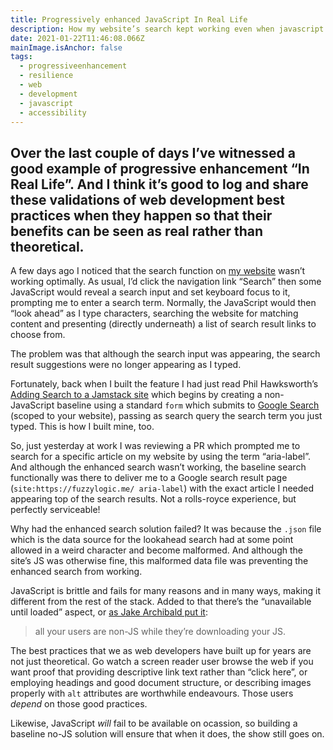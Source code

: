 ```yaml
---
title: Progressively enhanced JavaScript In Real Life
description: How my website’s search kept working even when javascript had failed
date: 2021-01-22T11:46:08.066Z
mainImage.isAnchor: false
tags:
  - progressiveenhancement
  - resilience
  - web
  - development
  - javascript
  - accessibility
---
```

Over the last couple of days I’ve witnessed a good example of progressive enhancement “In Real Life”. And I think it’s good to log and share these validations of web development best practices when they happen so that their benefits can be seen as real rather than theoretical.
---

A few days ago I noticed that the search function on [my website](https://fuzzylogic.me/) wasn’t working optimally. As usual, I’d click the navigation link “Search” then some JavaScript would reveal a search input and set keyboard focus to it, prompting me to enter a search term. Normally, the JavaScript would then “look ahead” as I type characters, searching the website for matching content and presenting (directly underneath) a list of search result links to choose from.

The problem was that although the search input was appearing, the search result suggestions were no longer appearing as I typed.

Fortunately, back when I built the feature I had just read Phil Hawksworth’s [Adding Search to a Jamstack site](https://www.hawksworx.com/blog/adding-search-to-a-jamstack-site/) which begins by creating a non-JavaScript baseline using a standard `form` which submits to [Google Search](https://www.google.co.uk/) (scoped to your website), passing as search query the search term you just typed. This is how I built mine, too. 

So, just yesterday at work I was reviewing a PR which prompted me to search for a specific article on my website by using the term “aria-label”. And although the enhanced search wasn’t working, the baseline search functionally was there to deliver me to a Google search result page (`site:https://fuzzylogic.me/ aria-label`) with the exact article I needed appearing top of the search results. Not a rolls-royce experience, but perfectly serviceable!

Why had the enhanced search solution failed? It was because the `.json` file which is the data source for the lookahead search had at some point allowed in a weird character and become malformed. And although the site’s JS was otherwise fine, this malformed data file was preventing the enhanced search from working.

JavaScript is brittle and fails for many reasons and in many ways, making it different from the rest of the stack. Added to that there’s the “unavailable until loaded” aspect, or [as Jake Archibald put it](https://twitter.com/jaffathecake/status/207096228339658752):

> all your users are non-JS while they’re downloading your JS.

The best practices that we as web developers have built up for years are not just theoretical. Go watch a screen reader user browse the web if you want proof that providing descriptive link text rather than “click here”, or employing headings and good document structure, or describing images properly with `alt` attributes are worthwhile endeavours. Those users _depend_ on those good practices. 

Likewise, JavaScript _will_ fail to be available on ocassion, so building a baseline no-JS solution will ensure that when it does, the show still goes on. 
